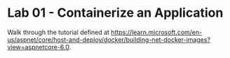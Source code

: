 # Lab 01 - Containerize an Application

Walk through the tutorial defined at https://learn.microsoft.com/en-us/aspnet/core/host-and-deploy/docker/building-net-docker-images?view=aspnetcore-6.0.